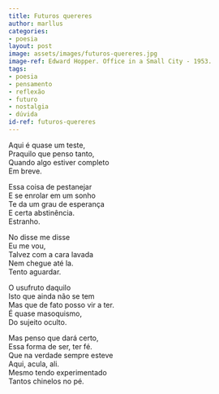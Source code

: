 ```yaml
---
title: Futuros quereres
author: marllus
categories:
- poesia
layout: post
image: assets/images/futuros-quereres.jpg
image-ref: Edward Hopper. Office in a Small City - 1953.
tags:
- poesia
- pensamento
- reflexão
- futuro
- nostalgia
- dúvida
id-ref: futuros-quereres
---
```


Aqui é quase um teste,<br>
Praquilo que penso tanto,<br>
Quando algo estiver completo<br>
Em breve.

Essa coisa de pestanejar<br>
E se enrolar em um sonho<br>
Te da um grau de esperança<br>
E certa abstinência.<br>
Estranho.

No disse me disse<br>
Eu me vou,<br>
Talvez com a cara lavada<br>
Nem chegue até la.<br>
Tento aguardar.

O usufruto daquilo<br>
Isto que ainda não se tem<br>
Mas que de fato posso vir a ter.<br>
É quase masoquismo,<br>
Do sujeito oculto.

Mas penso que dará certo,<br>
Essa forma de ser, ter fé.<br>
Que na verdade sempre esteve<br>
Aqui, acula, ali.<br>
Mesmo tendo experimentado<br>
Tantos chinelos no pé.
